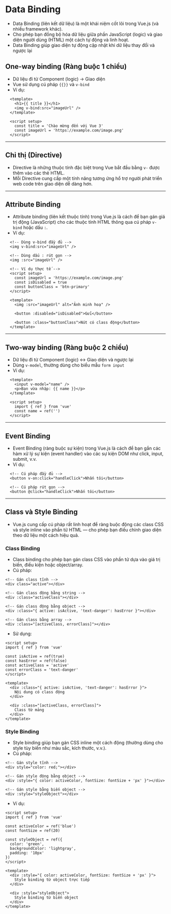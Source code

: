 # Data Binding

- Data Binding (liên kết dữ liệu) là một khái niệm cốt lõi trong Vue.js (và nhiều framework khác).
- Cho phép bạn đồng bộ hóa dữ liệu giữa phần JavaScript (logic) và giao diện người dùng (HTML) một cách tự động và linh hoạt.
- Data Binding giúp giao diện tự động cập nhật khi dữ liệu thay đổi và ngược lại

## One-way binding (Ràng buộc 1 chiều)
- Dữ liệu đi từ Component (logic) -> Giao diện
- Vue sử dụng cú pháp `{{}}` và `v-bind`
- Ví dụ:
```vue
  <template>
    <h1>{{ title }}</h1>
    <img v-bind:src="imageUrl" />
  </template>

  <script setup>
    const title = 'Chào mừng đến với Vue 3'
    const imageUrl = 'https://example.com/image.png'
  </script>
```
---

## Chỉ thị (Directive)
- Directive là những thuộc tính đặc biệt trong Vue bắt đầu bằng `v-` được thêm vào các thẻ HTML.
- Mỗi Directive cung cấp một tính năng tương ứng hổ trợ người phát triển web code trên giao diện dễ dàng hơn.

---
## Attribute Binding
- Attribute binding (liên kết thuộc tính) trong Vue.js là cách để bạn gán giá trị động (JavaScript) cho các thuộc tính HTML thông qua cú pháp `v-bind` hoặc dấu `:`.
- Ví dụ:
```vue
  <!-- Dùng v-bind đầy đủ -->
  <img v-bind:src="imageUrl" />

  <!-- Dùng dấu : rút gọn -->
  <img :src="imageUrl" />

  <!-- Ví dụ thực tế -->
  <script setup>
    const imageUrl = 'https://example.com/image.png'
    const isDisabled = true
    const buttonClass = 'btn-primary'
  </script>

  <template>
    <img :src="imageUrl" alt="Ảnh minh hoạ" />
    
    <button :disabled="isDisabled">Gửi</button>

    <button :class="buttonClass">Nút có class động</button>
  </template>
```

---
## Two-way binding (Ràng buộc 2 chiều)
- Dữ liệu đi từ Component (logic) <-> Giao diện và ngược lại
- Dùng `v-model`, thường dùng cho biểu mẫu `form input`
- Ví dụ:
```vue
  <template>
    <input v-model="name" />
    <p>Bạn vừa nhập: {{ name }}</p>
  </template>

  <script setup>
    import { ref } from 'vue'
    const name = ref('')
  </script>
```

----
## Event Binding
- Event Binding (ràng buộc sự kiện) trong Vue.js là cách để bạn gắn các hàm xử lý sự kiện (event handler) vào các sự kiện DOM như click, input, submit, v.v.
- Ví dụ:
```vue
  <!-- Cú pháp đầy đủ -->
  <button v-on:click="handleClick">Nhấn tôi</button>

  <!-- Cú pháp rút gọn -->
  <button @click="handleClick">Nhấn tôi</button>
```
---

## Class và Style Binding
- Vue.js cung cấp cú pháp rất linh hoạt để ràng buộc động các class CSS và style inline vào phần tử HTML — cho phép bạn điều chỉnh giao diện theo dữ liệu một cách hiệu quả.

### Class Binding
- Class binding cho phép bạn gán class CSS vào phần tử dựa vào giá trị biến, điều kiện hoặc object/array.
- Cú pháp:
```vue
<!-- Gán class tĩnh -->
<div class="active"></div>

<!-- Gán class động bằng string -->
<div :class="activeClass"></div>

<!-- Gán class động bằng object -->
<div :class="{ active: isActive, 'text-danger': hasError }"></div>

<!-- Gán class bằng array -->
<div :class="[activeClass, errorClass]"></div>

```
- Sử dụng:
```vue
<script setup>
import { ref } from 'vue'

const isActive = ref(true)
const hasError = ref(false)
const activeClass = 'active'
const errorClass = 'text-danger'
</script>

<template>
  <div :class="{ active: isActive, 'text-danger': hasError }">
    Nội dung có class động
  </div>

  <div :class="[activeClass, errorClass]">
    Class từ mảng
  </div>
</template>
```

### Style Binding
- Style binding giúp bạn gán CSS inline một cách động (thường dùng cho style tùy biến như màu sắc, kích thước, v.v.).
- Cú pháp:
```vue
<!-- Gán style tĩnh -->
<div style="color: red;"></div>

<!-- Gán style động bằng object -->
<div :style="{ color: activeColor, fontSize: fontSize + 'px' }"></div>

<!-- Gán style bằng biến object -->
<div :style="styleObject"></div>
```
- Ví dụ:
```vue
<script setup>
import { ref } from 'vue'

const activeColor = ref('blue')
const fontSize = ref(20)

const styleObject = ref({
  color: 'green',
  backgroundColor: 'lightgray',
  padding: '10px'
})
</script>

<template>
  <div :style="{ color: activeColor, fontSize: fontSize + 'px' }">
    Style binding từ object trực tiếp
  </div>

  <div :style="styleObject">
    Style binding từ biến object
  </div>
</template>

```








